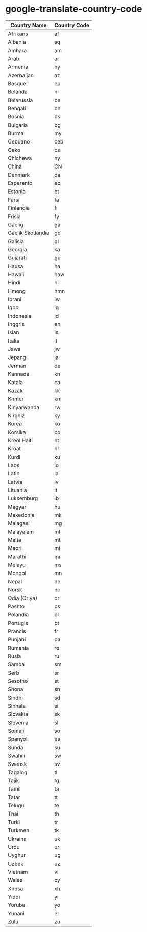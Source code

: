 # google-translate-country-code

| Country Name  | Country Code  |
|---------------|---------------|
| Afrikans | af |
| Albania | sq |
| Amhara | am |
| Arab | ar |
| Armenia | hy |
| Azerbaijan | az |
| Basque | eu |
| Belanda | nl |
| Belarussia | be |
| Bengali | bn |
| Bosnia | bs |
| Bulgaria | bg |
| Burma | my |
| Cebuano | ceb |
| Ceko | cs |
| Chichewa | ny |
| China | CN |
| Denmark | da |
| Esperanto | eo |
| Estonia | et |
| Farsi | fa |
| Finlandia | fi |
| Frisia | fy |
| Gaelig | ga |
| Gaelik Skotlandia | gd |
| Galisia | gl |
| Georgia | ka |
| Gujarati | gu |
| Hausa | ha |
| Hawaii | haw |
| Hindi | hi |
| Hmong | hmn |
| Ibrani | iw |
| Igbo | ig |
| Indonesia | id |
| Inggris | en |
| Islan | is |
| Italia | it |
| Jawa | jw |
| Jepang | ja |
| Jerman | de |
| Kannada | kn |
| Katala | ca |
| Kazak | kk |
| Khmer | km |
| Kinyarwanda | rw |
| Kirghiz | ky |
| Korea | ko |
| Korsika | co |
| Kreol Haiti | ht |
| Kroat | hr |
| Kurdi | ku |
| Laos | lo |
| Latin | la |
| Latvia | lv |
| Lituania | lt |
| Luksemburg | lb |
| Magyar | hu |
| Makedonia | mk |
| Malagasi | mg |
| Malayalam | ml |
| Malta | mt |
| Maori | mi |
| Marathi | mr |
| Melayu | ms |
| Mongol | mn |
| Nepal | ne |
| Norsk | no |
| Odia (Oriya) | or |
| Pashto | ps |
| Polandia | pl |
| Portugis | pt |
| Prancis | fr |
| Punjabi | pa |
| Rumania | ro |
| Rusia | ru |
| Samoa | sm |
| Serb | sr |
| Sesotho | st |
| Shona | sn |
| Sindhi | sd |
| Sinhala | si |
| Slovakia | sk |
| Slovenia | sl |
| Somali | so |
| Spanyol | es |
| Sunda | su |
| Swahili | sw |
| Swensk | sv |
| Tagalog | tl |
| Tajik | tg |
| Tamil | ta |
| Tatar | tt |
| Telugu | te |
| Thai | th |
| Turki | tr |
| Turkmen | tk |
| Ukraina | uk |
| Urdu | ur |
| Uyghur | ug |
| Uzbek | uz |
| Vietnam | vi |
| Wales | cy |
| Xhosa | xh |
| Yiddi | yi |
| Yoruba | yo |
| Yunani | el |
| Zulu | zu |

